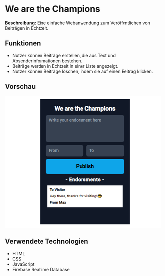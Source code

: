 # We are the Champions

**Beschreibung:** Eine einfache Webanwendung zum Veröffentlichen von Beiträgen in Echtzeit.

## Funktionen
- Nutzer können Beiträge erstellen, die aus Text und Absenderinformationen bestehen.
- Beiträge werden in Echtzeit in einer Liste angezeigt.
- Nutzer können Beiträge löschen, indem sie auf einen Beitrag klicken.

## Vorschau
![Projekt-Screenshot](We_are_the_Champions.png)

## Verwendete Technologien
- HTML
- CSS
- JavaScript
- Firebase Realtime Database

